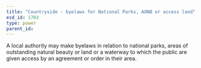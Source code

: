 ```yaml
---
title: "Countryside - byelaws for National Parks, AONB or access land"
esd_id: 1703
type: power
parent_id:  
---
```


A local authority may make byelaws in relation to national parks, areas of outstanding natural beauty or land or a waterway to which the public are given access by an agreement or order in their area.

